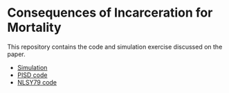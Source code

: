 # Consequences of Incarceration for Mortality 

This repository contains the code and simulation exercise discussed on the paper. 

- [Simulation](simulation/simulation.ipynb)
- [PISD code](PSID)
- [NLSY79 code](NLSY79)